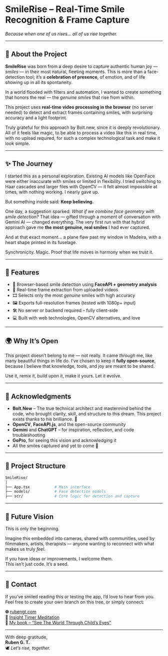 # SmileRise – Real-Time Smile Recognition & Frame Capture  
*Because when one of us rises… all of us rise together.*

---

## 🌱 About the Project

**SmileRise** was born from a deep desire to capture authentic human joy — *smiles* — in their most natural, fleeting moments. This is more than a face-detection tool; it’s a **celebration of presence**, of emotion, and of life showing up in all its spontaneity.

In a world flooded with filters and automation, I wanted to create something that honors the real — the *genuine smiles* that rise from within.

This project uses **real-time video processing in the browser** (no server needed) to detect and extract frames containing smiles, with surprising accuracy and a light footprint.

Truly grateful for this approach by Bolt.new, since it is deeply revolutionary. All of it feels like magic, to be able to process a video like this in real time, with no upload required, for such a complex technological task and make it look simple.

---

## ✨ The Journey

I started this as a personal exploration. Existing AI models like OpenFace were either inaccurate with smiles or limited in flexibility. I tried switching to Haar cascades and larger files with OpenCV — it felt almost impossible at times, with nothing working. I nearly gave up.

But something inside said: **Keep believing.**

One day, a suggestion sparked: *What if we combine face geometry with smile detection?* That idea — gifted through a moment of conversation with Gemini AI — changed everything. The very first run with that hybrid approach gave me **the most genuine, real smiles** I had ever captured.

And at that exact moment… a plane flew past my window in Madeira, with a heart shape printed in its fuselage.

Synchronicity. Magic. Proof that life moves in harmony when we trust it.

---

## 🚀 Features

- 🧠 Browser-based smile detection using **FaceAPI + geometry analysis**
- 📸 Real-time frame extraction from uploaded videos
- 🎞️ Selects only the most *genuine* smiles with high accuracy
- 🖼️ Exports full-resolution frames (tested with 1080p+ input)
- 🛠️ No server or backend required – fully client-side
- 💻 Built with web technologies, OpenCV alternatives, and love

---

## 🌍 Why It’s Open

This project doesn’t belong to me — not really. It came *through* me, like many beautiful things in life do. I’ve chosen to keep it **fully open-source**, because I believe that knowledge, tools, and joy are meant to be shared.

Use it, remix it, build upon it, make it yours. Let it evolve.

---

## 🤝 Acknowledgments

- **Bolt.New** – The true technical architect and mastermind behind the code, who brought clarity, skill, and structure to this dream. This project exists thanks to his brilliance. 🙌
- **OpenCV**, **FaceAPI.js**, and the open-source community
- **Gemini** and **ChatGPT** – for inspiration, reflection, and code troubleshooting
- **GoPro**, for seeing this vision and acknowledging it
- All the smiles captured and yet to come 💖

---

## 📂 Project Structure

```bash
SmileRise/
│
├── App.tsx           # Main interface
├── models/           # Face detection models
├── scr/              # Core logic for detection and capture
```

---

## 🔄 Future Vision

This is only the beginning.

Imagine this embedded into cameras, shared with communities, used by filmmakers, artists, therapists — anyone wanting to reconnect with what makes us truly *feel*.

If you have ideas or improvements, I welcome them.  
This isn’t just code. It’s a seed.

---

## 💌 Contact

If you’ve smiled reading this or testing the app, I’d love to hear from you.  
Feel free to create your own branch on this tree, or simply connect:

**🌐** [rubengt.com](https://rubengt.com)  
**📧** [Insight Timer Meditation](https://insighttimer.com/RubenGT)  
**📖** [My book – “See The World Through Child’s Eyes”](https://rubengt.com/book)

---

With deep gratitude,  
**Ruben G. T.**  
🕊️ *Let’s rise, together.*
